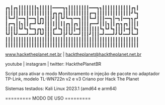 ┏┓┃┏┓┃┃┃┃┃┃┃┓┃┃┃┃┃━━━━┓┓┃┃┃┃┃┃┃┃━━━┓┓┃┃┃┃┃┃┃┃┃┃┃┏┓┃
┃┃┃┃┃┃┃┃┃┃┃┃┃┃┃┃┃┃┏┓┏┓┃┃┃┃┃┃┃┃┃┃┏━┓┃┃┃┃┃┃┃┃┃┃┃┃┃┛┗┓
┃┗━┛┃━━┓┃━━┓┃┏┓┃┃┃┛┃┃┗┛┗━┓━━┓┃┃┃┗━┛┃┃┃━━┓┃━┓┃━━┓┓┏┛
┃┏━┓┃┃┓┃┃┏━┛┗┛┛┃┃┃┃┃┃┃┃┏┓┃┏┓┃┃┃┃┏━━┛┃┃┃┓┃┃┏┓┓┏┓┃┃┃┃
┃┃┃┃┃┗┛┗┓┗━┓┏┓┓┃┃┃┏┛┗┓┃┃┃┃┃━┫┃┃┃┃┃┃┃┗┓┗┛┗┓┃┃┃┃━┫┃┗┓
┗┛┃┗┛━━━┛━━┛┛┗┛┃┃┃┗━━┛┃┛┗┛━━┛┃┃┃┛┃┃┃━┛━━━┛┛┗┛━━┛┗━┛
┃┃┃┃┃┃┃┃┃┃┃┃┃┃┃┃┃┃┃┃┃┃┃┃┃┃┃┃┃┃┃┃┃┃┃┃┃┃┃┃┃┃┃┃┃┃┃┃┃┃┃
┃┃┃┃┃┃┃┃┃┃┃┃┃┃┃┃┃┃┃┃┃┃┃┃┃┃┃┃┃┃┃┃┃┃┃┃┃┃┃┃┃┃┃┃┃┃┃┃┃┃┃


www.hacketheplanet.net.br | hacktheplanet@hacktheplanet.net.br

youtube | instagram | twitter: HackthePlanetBR


Script para ativar o modo Monitoramento e injeção de pacote no adaptador TP-Link, modelo TL-WN722n v2 e v3
Criano por Hack The Planet

Sistemas testados: Kali Linux 2023.1 (amd64 e arm64)

========= MODO DE USO =========
